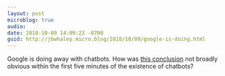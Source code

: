 ```yaml
---
layout: post
microblog: true
audio: 
date: 2018-10-09 14:09:23 -0700
guid: http://jbwhaley.micro.blog/2018/10/09/google-is-doing.html
---
```

Google is doing away with chatbots. How was [this conclusion](https://www.fastcompany.com/90243776/google-admits-chatbots-were-a-bad-idea) not broadly obvious within the first five minutes of the existence of chatbots?
